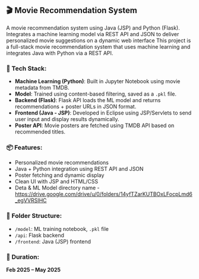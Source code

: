 ## 🎬 Movie Recommendation System

A movie recommendation system using Java (JSP) and Python (Flask). Integrates a machine learning model via REST API and JSON to deliver personalized movie suggestions on a dynamic web interface
This project is a full-stack movie recommendation system that uses machine learning and integrates Java with Python via a REST API.

### 🔧 Tech Stack:
- **Machine Learning (Python)**: Built in Jupyter Notebook using movie metadata from TMDB.
- **Model**: Trained using content-based filtering, saved as a `.pkl` file.
- **Backend (Flask)**: Flask API loads the ML model and returns recommendations + poster URLs in JSON format.
- **Frontend (Java - JSP)**: Developed in Eclipse using JSP/Servlets to send user input and display results dynamically.
- **Poster API**: Movie posters are fetched using TMDB API based on recommended titles.

### 📦 Features:
- Personalized movie recommendations
- Java + Python integration using REST API and JSON
- Poster fetching and dynamic display
- Clean UI with JSP and HTML/CSS
- Deta & ML Model directory name - https://drive.google.com/drive/u/0/folders/14yfTZarKUTBOxLFocpLmd6_egVVRSIHC

### 📁 Folder Structure:
- `/model`: ML training notebook, `.pkl` file
- `/api`: Flask backend
- `/frontend`: Java (JSP) frontend

### 📅 Duration:
**Feb 2025 – May 2025**
